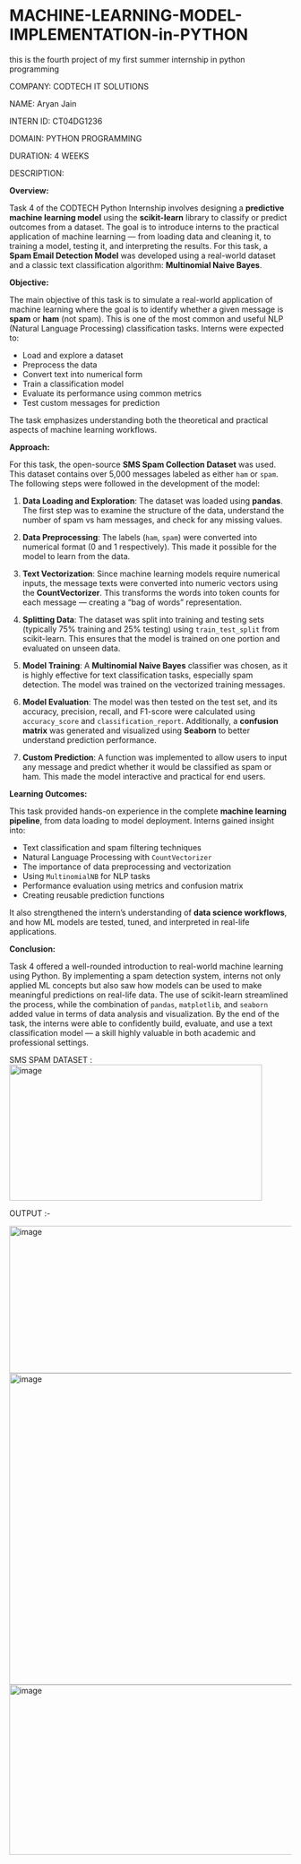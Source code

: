 # MACHINE-LEARNING-MODEL-IMPLEMENTATION-in-PYTHON

this is the fourth project of my first summer internship in python programming

COMPANY: CODTECH IT SOLUTIONS

NAME: Aryan Jain

INTERN ID: CT04DG1236

DOMAIN: PYTHON PROGRAMMING

DURATION: 4 WEEKS

DESCRIPTION:

**Overview:**

Task 4 of the CODTECH Python Internship involves designing a **predictive machine learning model** using the **scikit-learn** library to classify or predict outcomes from a dataset. The goal is to introduce interns to the practical application of machine learning — from loading data and cleaning it, to training a model, testing it, and interpreting the results. For this task, a **Spam Email Detection Model** was developed using a real-world dataset and a classic text classification algorithm: **Multinomial Naive Bayes**.



**Objective:**

The main objective of this task is to simulate a real-world application of machine learning where the goal is to identify whether a given message is **spam** or **ham** (not spam). This is one of the most common and useful NLP (Natural Language Processing) classification tasks. Interns were expected to:

* Load and explore a dataset
* Preprocess the data
* Convert text into numerical form
* Train a classification model
* Evaluate its performance using common metrics
* Test custom messages for prediction

The task emphasizes understanding both the theoretical and practical aspects of machine learning workflows.



**Approach:**

For this task, the open-source **SMS Spam Collection Dataset** was used. This dataset contains over 5,000 messages labeled as either `ham` or `spam`. The following steps were followed in the development of the model:

1. **Data Loading and Exploration**:
   The dataset was loaded using **pandas**. The first step was to examine the structure of the data, understand the number of spam vs ham messages, and check for any missing values.

2. **Data Preprocessing**:
   The labels (`ham`, `spam`) were converted into numerical format (0 and 1 respectively). This made it possible for the model to learn from the data.

3. **Text Vectorization**:
   Since machine learning models require numerical inputs, the message texts were converted into numeric vectors using the **CountVectorizer**. This transforms the words into token counts for each message — creating a “bag of words” representation.

4. **Splitting Data**:
   The dataset was split into training and testing sets (typically 75% training and 25% testing) using `train_test_split` from scikit-learn. This ensures that the model is trained on one portion and evaluated on unseen data.

5. **Model Training**:
   A **Multinomial Naive Bayes** classifier was chosen, as it is highly effective for text classification tasks, especially spam detection. The model was trained on the vectorized training messages.

6. **Model Evaluation**:
   The model was then tested on the test set, and its accuracy, precision, recall, and F1-score were calculated using `accuracy_score` and `classification_report`. Additionally, a **confusion matrix** was generated and visualized using **Seaborn** to better understand prediction performance.

7. **Custom Prediction**:
   A function was implemented to allow users to input any message and predict whether it would be classified as spam or ham. This made the model interactive and practical for end users.



**Learning Outcomes:**

This task provided hands-on experience in the complete **machine learning pipeline**, from data loading to model deployment. Interns gained insight into:

* Text classification and spam filtering techniques
* Natural Language Processing with `CountVectorizer`
* The importance of data preprocessing and vectorization
* Using `MultinomialNB` for NLP tasks
* Performance evaluation using metrics and confusion matrix
* Creating reusable prediction functions

It also strengthened the intern’s understanding of **data science workflows**, and how ML models are tested, tuned, and interpreted in real-life applications.



**Conclusion:**

Task 4 offered a well-rounded introduction to real-world machine learning using Python. By implementing a spam detection system, interns not only applied ML concepts but also saw how models can be used to make meaningful predictions on real-life data. The use of scikit-learn streamlined the process, while the combination of `pandas`, `matplotlib`, and `seaborn` added value in terms of data analysis and visualization. By the end of the task, the interns were able to confidently build, evaluate, and use a text classification model — a skill highly valuable in both academic and professional settings.

SMS SPAM DATASET : <img width="451" height="243" alt="image" src="https://github.com/user-attachments/assets/1b3abeb5-b950-494d-8e30-1cebc89e5d82" />

OUTPUT :-

<img width="531" height="263" alt="image" src="https://github.com/user-attachments/assets/2ae6f7c9-cb4b-4d03-b165-f07b7e7a0510" />

<img width="675" height="556" alt="image" src="https://github.com/user-attachments/assets/5c4a9127-dcf8-4c8b-ae0a-968f8280a9e2" />

<img width="674" height="304" alt="image" src="https://github.com/user-attachments/assets/fe3e6888-5b29-4544-a387-30f5a6154a37" />




